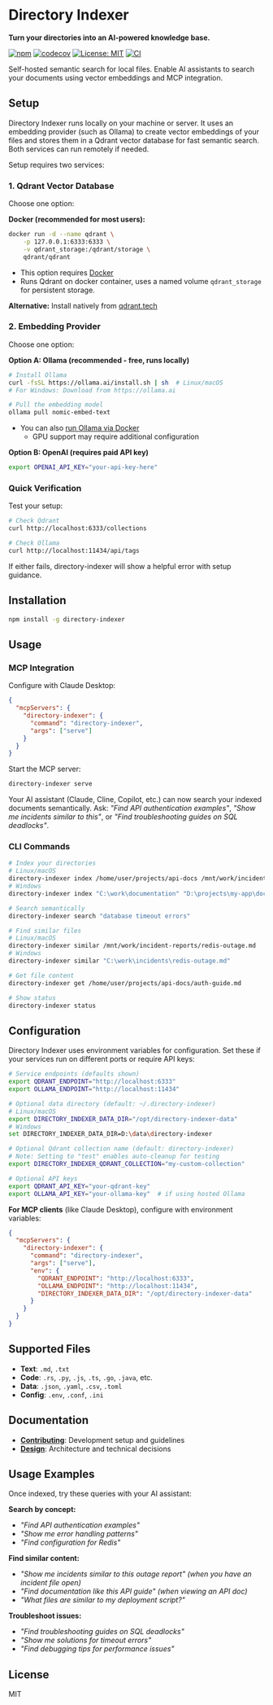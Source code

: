 # Directory Indexer

**Turn your directories into an AI-powered knowledge base.**

[![npm](https://img.shields.io/npm/v/directory-indexer)](https://npmjs.com/package/directory-indexer)
[![codecov](https://codecov.io/gh/peteretelej/directory-indexer/graph/badge.svg?token=j6aBBpfqkN)](https://codecov.io/gh/peteretelej/directory-indexer)
[![License: MIT](https://img.shields.io/badge/License-MIT-green.svg)](https://opensource.org/licenses/MIT)
[![CI](https://github.com/peteretelej/directory-indexer/workflows/CI/badge.svg)](https://github.com/peteretelej/directory-indexer/actions)

Self-hosted semantic search for local files. Enable AI assistants to search your documents using vector embeddings and MCP integration.

## Setup

Directory Indexer runs locally on your machine or server. It uses an embedding provider (such as Ollama) to create vector embeddings of your files and stores them in a Qdrant vector database for fast semantic search. Both services can run remotely if needed.

Setup requires two services:

### 1. Qdrant Vector Database

Choose one option:

**Docker (recommended for most users):**

```bash
docker run -d --name qdrant \
    -p 127.0.0.1:6333:6333 \
    -v qdrant_storage:/qdrant/storage \
    qdrant/qdrant
```

- This option requires [Docker](https://docs.docker.com/get-docker/)
- Runs Qdrant on docker container, uses a named volume `qdrant_storage` for persistent storage.

**Alternative:** Install natively from [qdrant.tech](https://qdrant.tech/documentation/guides/installation/)

### 2. Embedding Provider

Choose one option:

**Option A: Ollama (recommended - free, runs locally)**

```bash
# Install Ollama
curl -fsSL https://ollama.ai/install.sh | sh  # Linux/macOS
# For Windows: Download from https://ollama.ai

# Pull the embedding model
ollama pull nomic-embed-text
```

- You can also [run Ollama via Docker](https://ollama.com/blog/ollama-is-now-available-as-an-official-docker-image)
  - GPU support may require additional configuration

**Option B: OpenAI (requires paid API key)**

```bash
export OPENAI_API_KEY="your-api-key-here"
```

### Quick Verification

Test your setup:

```bash
# Check Qdrant
curl http://localhost:6333/collections

# Check Ollama
curl http://localhost:11434/api/tags
```

If either fails, directory-indexer will show a helpful error with setup guidance.

## Installation

```bash
npm install -g directory-indexer
```

## Usage

### MCP Integration

Configure with Claude Desktop:

```json
{
  "mcpServers": {
    "directory-indexer": {
      "command": "directory-indexer",
      "args": ["serve"]
    }
  }
}
```

Start the MCP server:

```bash
directory-indexer serve
```

Your AI assistant (Claude, Cline, Copilot, etc.) can now search your indexed documents semantically. Ask: _"Find API authentication examples"_, _"Show me incidents similar to this"_, or _"Find troubleshooting guides on SQL deadlocks"_.

### CLI Commands

```bash
# Index your directories
# Linux/macOS
directory-indexer index /home/user/projects/api-docs /mnt/work/incident-reports
# Windows
directory-indexer index "C:\work\documentation" "D:\projects\my-app\docs"

# Search semantically
directory-indexer search "database timeout errors"

# Find similar files
# Linux/macOS
directory-indexer similar /mnt/work/incident-reports/redis-outage.md
# Windows
directory-indexer similar "C:\work\incidents\redis-outage.md"

# Get file content
directory-indexer get /home/user/projects/api-docs/auth-guide.md

# Show status
directory-indexer status
```

## Configuration

Directory Indexer uses environment variables for configuration. Set these if your services run on different ports or require API keys:

```bash
# Service endpoints (defaults shown)
export QDRANT_ENDPOINT="http://localhost:6333"
export OLLAMA_ENDPOINT="http://localhost:11434"

# Optional data directory (default: ~/.directory-indexer)
# Linux/macOS
export DIRECTORY_INDEXER_DATA_DIR="/opt/directory-indexer-data"
# Windows
set DIRECTORY_INDEXER_DATA_DIR=D:\data\directory-indexer

# Optional Qdrant collection name (default: directory-indexer)
# Note: Setting to "test" enables auto-cleanup for testing
export DIRECTORY_INDEXER_QDRANT_COLLECTION="my-custom-collection"

# Optional API keys
export QDRANT_API_KEY="your-qdrant-key"
export OLLAMA_API_KEY="your-ollama-key"  # if using hosted Ollama
```

**For MCP clients** (like Claude Desktop), configure with environment variables:

```json
{
  "mcpServers": {
    "directory-indexer": {
      "command": "directory-indexer",
      "args": ["serve"],
      "env": {
        "QDRANT_ENDPOINT": "http://localhost:6333",
        "OLLAMA_ENDPOINT": "http://localhost:11434",
        "DIRECTORY_INDEXER_DATA_DIR": "/opt/directory-indexer-data"
      }
    }
  }
}
```

## Supported Files

- **Text**: `.md`, `.txt`
- **Code**: `.rs`, `.py`, `.js`, `.ts`, `.go`, `.java`, etc.
- **Data**: `.json`, `.yaml`, `.csv`, `.toml`
- **Config**: `.env`, `.conf`, `.ini`

## Documentation

- **[Contributing](docs/CONTRIBUTING.md)**: Development setup and guidelines
- **[Design](docs/design.md)**: Architecture and technical decisions

## Usage Examples

Once indexed, try these queries with your AI assistant:

**Search by concept:**
- _"Find API authentication examples"_
- _"Show me error handling patterns"_
- _"Find configuration for Redis"_

**Find similar content:**
- _"Show me incidents similar to this outage report"_ *(when you have an incident file open)*
- _"Find documentation like this API guide"_ *(when viewing an API doc)*
- _"What files are similar to my deployment script?"_

**Troubleshoot issues:**
- _"Find troubleshooting guides on SQL deadlocks"_
- _"Show me solutions for timeout errors"_
- _"Find debugging tips for performance issues"_

## License

MIT
